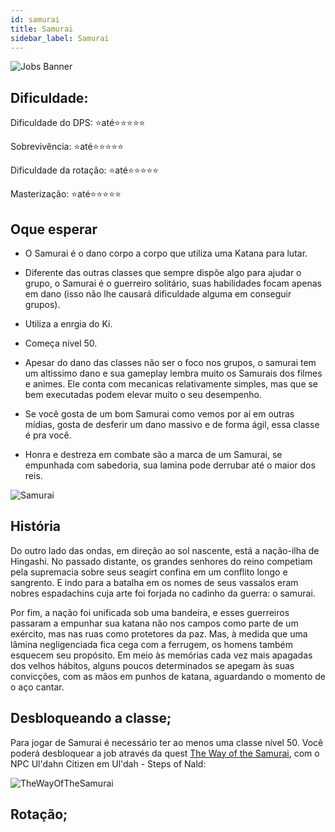 ```yaml
---
id: samurai
title: Samurai
sidebar_label: Samurai
---
```


![Jobs Banner](https://i.imgur.com/dX4UQ0n.png)
## Dificuldade: 
 Dificuldade do DPS: ⭐até⭐⭐⭐⭐⭐ 

 Sobrevivência: ⭐até⭐⭐⭐⭐⭐

 Dificuldade da rotação: ⭐até⭐⭐⭐⭐⭐

 Masterização: ⭐até⭐⭐⭐⭐⭐
## Oque esperar

- O Samurai é o dano corpo a corpo que utiliza uma Katana para lutar.

- Diferente das outras classes que sempre dispõe algo para ajudar o grupo, o Samurai é o guerreiro solitário, suas habilidades focam apenas em dano (isso não lhe causará dificuldade alguma em conseguir grupos). 

- Utiliza a enrgia do Ki.

- Começa nível 50.

- Apesar do dano das classes não ser o foco nos grupos, o samurai tem um altissimo dano e sua gameplay lembra muito os Samurais dos filmes e animes. Ele conta com mecanicas relativamente simples, mas que se bem executadas podem elevar muito o seu desempenho.

- Se você gosta de um bom Samurai como vemos por aí em outras mídias, gosta de desferir um dano massivo e de forma ágil, essa classe é pra você.

- Honra e destreza em combate são a marca de um Samurai, se empunhada com sabedoria, sua lamina pode derrubar até o maior dos reis.

![Samurai](https://i.imgur.com/Rtfybw8.png)

## História

Do outro lado das ondas, em direção ao sol nascente, está a nação-ilha de Hingashi. No passado distante, os grandes senhores do reino competiam pela supremacia sobre seus
seagirt confina em um conflito longo e sangrento. E indo para a batalha em
os nomes de seus vassalos eram nobres espadachins cuja arte foi forjada no
cadinho da guerra: o samurai. 

Por fim, a nação foi unificada sob uma bandeira, e esses guerreiros passaram a empunhar sua katana não nos campos como parte de um exército, mas nas ruas como protetores da paz. Mas, à medida que uma lâmina negligenciada fica cega com a ferrugem, os homens também esquecem seu propósito. Em meio às memórias cada vez mais apagadas dos velhos hábitos, alguns poucos determinados se apegam às suas convicções, com as mãos em punhos de katana, aguardando o momento de o aço cantar.

## Desbloqueando a classe;

Para jogar de Samurai é necessário ter ao menos uma classe nível 50. Você poderá desbloquear a job através da quest [The Way of the Samurai](https://na.finalfantasyxiv.com/lodestone/playguide/db/quest/6b274c524ae/), com o NPC Ul'dahn Citizen em Ul'dah - Steps of Nald:

![TheWayOfTheSamurai](https://i.imgur.com/8SxRpmS.png)

## Rotação;




